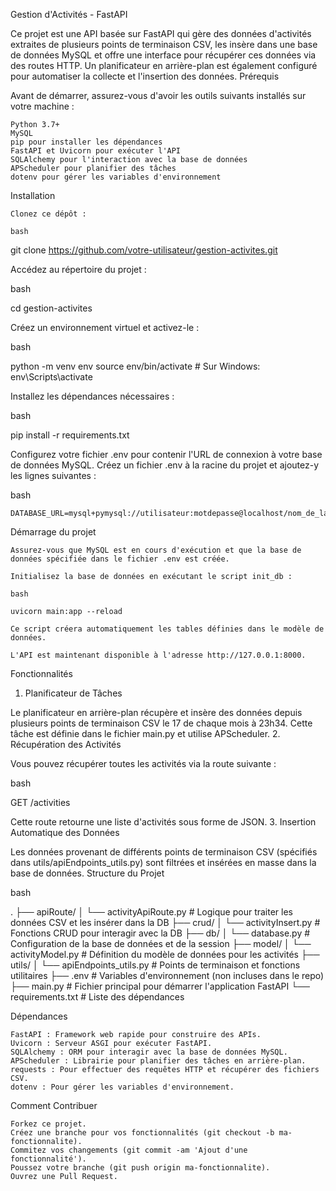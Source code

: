 Gestion d'Activités - FastAPI

Ce projet est une API basée sur FastAPI qui gère des données d'activités extraites de plusieurs points de terminaison CSV, les insère dans une base de données MySQL et offre une interface pour récupérer ces données via des routes HTTP. Un planificateur en arrière-plan est également configuré pour automatiser la collecte et l'insertion des données.
Prérequis

Avant de démarrer, assurez-vous d'avoir les outils suivants installés sur votre machine :

    Python 3.7+
    MySQL
    pip pour installer les dépendances
    FastAPI et Uvicorn pour exécuter l'API
    SQLAlchemy pour l'interaction avec la base de données
    APScheduler pour planifier des tâches
    dotenv pour gérer les variables d'environnement

Installation

    Clonez ce dépôt :

    bash

git clone https://github.com/votre-utilisateur/gestion-activites.git

Accédez au répertoire du projet :

bash

cd gestion-activites

Créez un environnement virtuel et activez-le :

bash

python -m venv env
source env/bin/activate  # Sur Windows: env\Scripts\activate

Installez les dépendances nécessaires :

bash

pip install -r requirements.txt

Configurez votre fichier .env pour contenir l'URL de connexion à votre base de données MySQL. Créez un fichier .env à la racine du projet et ajoutez-y les lignes suivantes :

bash

    DATABASE_URL=mysql+pymysql://utilisateur:motdepasse@localhost/nom_de_la_base_de_donnees

Démarrage du projet

    Assurez-vous que MySQL est en cours d'exécution et que la base de données spécifiée dans le fichier .env est créée.

    Initialisez la base de données en exécutant le script init_db :

    bash

    uvicorn main:app --reload

    Ce script créera automatiquement les tables définies dans le modèle de données.

    L'API est maintenant disponible à l'adresse http://127.0.0.1:8000.

Fonctionnalités
1. Planificateur de Tâches

Le planificateur en arrière-plan récupère et insère des données depuis plusieurs points de terminaison CSV le 17 de chaque mois à 23h34. Cette tâche est définie dans le fichier main.py et utilise APScheduler.
2. Récupération des Activités

Vous pouvez récupérer toutes les activités via la route suivante :

bash

GET /activities

Cette route retourne une liste d'activités sous forme de JSON.
3. Insertion Automatique des Données

Les données provenant de différents points de terminaison CSV (spécifiés dans utils/apiEndpoints_utils.py) sont filtrées et insérées en masse dans la base de données.
Structure du Projet

bash

.
├── apiRoute/
│   └── activityApiRoute.py       # Logique pour traiter les données CSV et les insérer dans la DB
├── crud/
│   └── activityInsert.py         # Fonctions CRUD pour interagir avec la DB
├── db/
│   └── database.py               # Configuration de la base de données et de la session
├── model/
│   └── activityModel.py          # Définition du modèle de données pour les activités
├── utils/
│   └── apiEndpoints_utils.py     # Points de terminaison et fonctions utilitaires
├── .env                          # Variables d'environnement (non incluses dans le repo)
├── main.py                       # Fichier principal pour démarrer l'application FastAPI
└── requirements.txt              # Liste des dépendances

Dépendances

    FastAPI : Framework web rapide pour construire des APIs.
    Uvicorn : Serveur ASGI pour exécuter FastAPI.
    SQLAlchemy : ORM pour interagir avec la base de données MySQL.
    APScheduler : Librairie pour planifier des tâches en arrière-plan.
    requests : Pour effectuer des requêtes HTTP et récupérer des fichiers CSV.
    dotenv : Pour gérer les variables d'environnement.

Comment Contribuer

    Forkez ce projet.
    Créez une branche pour vos fonctionnalités (git checkout -b ma-fonctionnalite).
    Commitez vos changements (git commit -am 'Ajout d'une fonctionnalité').
    Poussez votre branche (git push origin ma-fonctionnalite).
    Ouvrez une Pull Request.